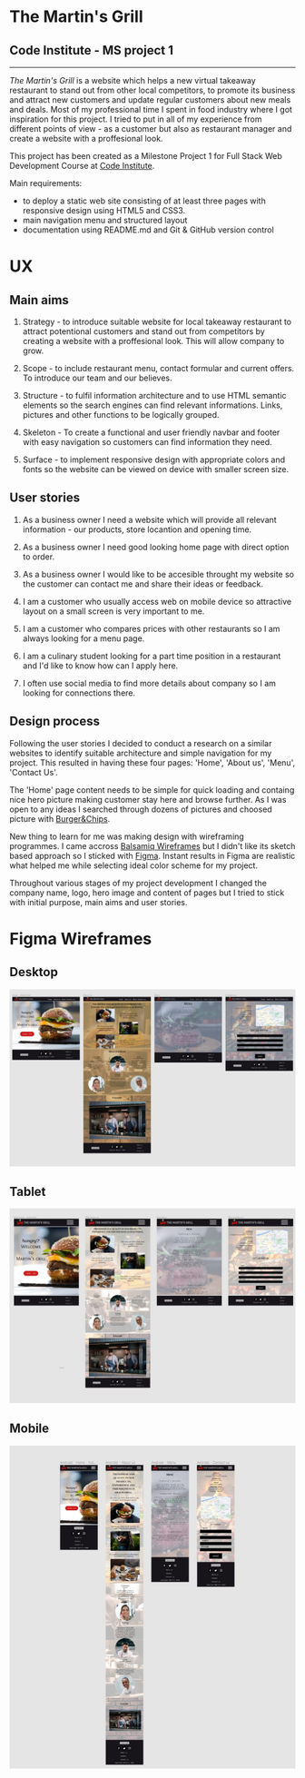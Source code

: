 # The Martin's Grill
## Code Institute - MS project 1
--------------------------------------
*The Martin's Grill* is a website which helps a new virtual takeaway restaurant to stand out from other local competitors, to promote its business and attract new customers and update regular customers about new meals and deals.
Most of my professional time I spent in food industry where I got inspiration for this project. I tried to put in all of my experience from different points of view - as a customer but also as restaurant manager and create a website with a proffesional look.

This project has been created as a Milestone Project 1 for Full Stack Web Development Course at [Code Institute](https://codeinstitute.net).

Main requirements:
* to deploy a static web site consisting of at least three pages with responsive design using HTML5 and CSS3. 
* main navigation menu and structured layout
* documentation using README<span>.</span>md and Git & GitHub version control 


# UX
## Main aims

1. Strategy - to introduce suitable website for local takeaway restaurant to attract potentional customers and stand out from competitors by creating a website with a proffesional look. This will allow company to grow.

1. Scope - to include restaurant menu, contact formular and current offers. To introduce our team and our believes.

1. Structure - to fulfil information architecture and to use HTML semantic elements so the search engines can find relevant informations. Links, pictures and other functions to be logically grouped.

1. Skeleton - To create a functional and user friendly navbar and footer with easy navigation so customers can find information they need. 

1. Surface - to implement responsive design with appropriate colors and fonts so the website can be viewed on device with smaller screen size.



## User stories

1. As a business owner I need a website which will provide all relevant information - our products, store locantion and opening time.

1. As a business owner I need good looking home page with direct option to order. 

1. As a business owner I would like to be accesible throught my website so the customer can contact me and share their ideas or feedback.

1. I am a customer who usually access web on mobile device so attractive layout on a small screen is very important to me.

1. I am a customer who compares prices with other restaurants so I am always looking for a menu page.

1. I am a culinary student looking for a part time position in a restaurant and I'd like to know how can I apply here.

1. I often use social media to find more details about company so I am looking for connections there.

## Design process

Following the user stories I decided to conduct a research on a similar websites to identify suitable architecture and simple navigation for my project. This resulted in having these four pages: 'Home', 'About us', 'Menu', 'Contact Us'.

The 'Home' page content needs to be simple for quick loading and containg nice hero picture making customer stay here and browse further. As I was open to any ideas I searched through dozens of pictures and choosed picture with [Burger&Chips](https://pxhere.com/en/photo/1418586).

New thing to learn for me was making design with wireframing programmes. I came accross [Balsamiq Wireframes](https://balsamiq.com/wireframes/) but I didn't like its sketch based approach so I sticked with [Figma](http://www.figma.com). Instant results in Figma are realistic what helped me while selecting ideal color scheme for my project.

Throughout various stages of my project development I changed the company name, logo, hero image and content of pages but I tried to stick with initial purpose, main aims and user stories.

# Figma Wireframes
## Desktop
![Martin's on Desktop](./img/Figma-desktop.jpg "Martin's on Desktop")

## Tablet
![Martin's on Tablet](./img/figma-tablet.jpg "Martin's on Tablet")

## Mobile
![Martin's on Mobile](./img/figma-mobile.jpg "Martin's on Mobile")

